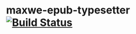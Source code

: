 # maxwe-epub-typesetter  [![Build Status](https://travis-ci.org/maxwe/maxwe-epub-typesetter.svg?branch=master)](https://travis-ci.org/maxwe/maxwe-epub-typesetter)
